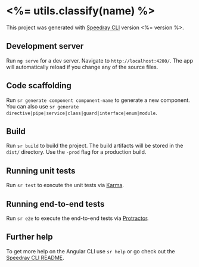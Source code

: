 # <%= utils.classify(name) %>

This project was generated with [Speedray CLI](https://github.com/d2clouds/speedray-cli) version <%= version %>.

## Development server

Run `ng serve` for a dev server. Navigate to `http://localhost:4200/`. The app will automatically reload if you change any of the source files.

## Code scaffolding

Run `sr generate component component-name` to generate a new component. You can also use `sr generate directive|pipe|service|class|guard|interface|enum|module`.

## Build

Run `sr build` to build the project. The build artifacts will be stored in the `dist/` directory. Use the `-prod` flag for a production build.

## Running unit tests

Run `sr test` to execute the unit tests via [Karma](https://karma-runner.github.io).

## Running end-to-end tests

Run `sr e2e` to execute the end-to-end tests via [Protractor](http://www.protractortest.org/).

## Further help

To get more help on the Angular CLI use `sr help` or go check out the [Speedray CLI README](https://github.com/d2clouds/speedray-cli/blob/master/README.md).
